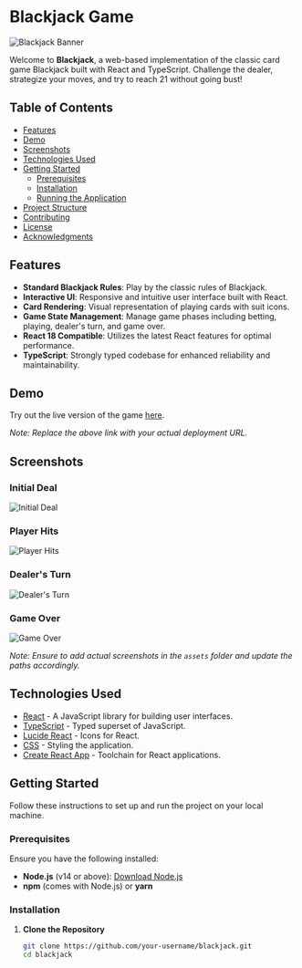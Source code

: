 # Blackjack Game

![Blackjack Banner](./assets/banner.png)

Welcome to **Blackjack**, a web-based implementation of the classic card game Blackjack built with React and TypeScript. Challenge the dealer, strategize your moves, and try to reach 21 without going bust!

## Table of Contents

- [Features](#features)
- [Demo](#demo)
- [Screenshots](#screenshots)
- [Technologies Used](#technologies-used)
- [Getting Started](#getting-started)
  - [Prerequisites](#prerequisites)
  - [Installation](#installation)
  - [Running the Application](#running-the-application)
- [Project Structure](#project-structure)
- [Contributing](#contributing)
- [License](#license)
- [Acknowledgments](#acknowledgments)

## Features

- **Standard Blackjack Rules**: Play by the classic rules of Blackjack.
- **Interactive UI**: Responsive and intuitive user interface built with React.
- **Card Rendering**: Visual representation of playing cards with suit icons.
- **Game State Management**: Manage game phases including betting, playing, dealer's turn, and game over.
- **React 18 Compatible**: Utilizes the latest React features for optimal performance.
- **TypeScript**: Strongly typed codebase for enhanced reliability and maintainability.

## Demo

Try out the live version of the game [here](https://your-deployment-link.com).

*Note: Replace the above link with your actual deployment URL.*

## Screenshots

### Initial Deal

![Initial Deal](./assets/initial-deal.png)

### Player Hits

![Player Hits](./assets/player-hits.png)

### Dealer's Turn

![Dealer's Turn](./assets/dealers-turn.png)

### Game Over

![Game Over](./assets/game-over.png)

*Note: Ensure to add actual screenshots in the `assets` folder and update the paths accordingly.*

## Technologies Used

- [React](https://reactjs.org/) - A JavaScript library for building user interfaces.
- [TypeScript](https://www.typescriptlang.org/) - Typed superset of JavaScript.
- [Lucide React](https://lucide.dev/) - Icons for React.
- [CSS](https://developer.mozilla.org/docs/Web/CSS) - Styling the application.
- [Create React App](https://create-react-app.dev/) - Toolchain for React applications.

## Getting Started

Follow these instructions to set up and run the project on your local machine.

### Prerequisites

Ensure you have the following installed:

- **Node.js** (v14 or above): [Download Node.js](https://nodejs.org/)
- **npm** (comes with Node.js) or **yarn**

### Installation

1. **Clone the Repository**

   ```bash
   git clone https://github.com/your-username/blackjack.git
   cd blackjack
